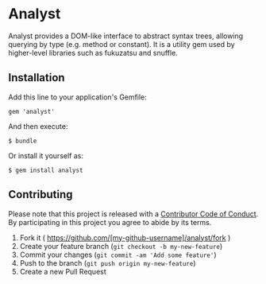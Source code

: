 # Analyst

Analyst provides a DOM-like interface to abstract syntax trees, allowing querying by type (e.g. method or constant). It is a utility gem used by higher-level libraries such as fukuzatsu and snuffle.

## Installation

Add this line to your application's Gemfile:

    gem 'analyst'

And then execute:

    $ bundle

Or install it yourself as:

    $ gem install analyst


## Contributing
Please note that this project is released with a [Contributor Code of Conduct](https://github.com/coralineada/analyst/blob/master/CODE_OF_CONDUCT.md). By participating in this project you agree to abide by its terms.

1. Fork it ( https://github.com/[my-github-username]/analyst/fork )
2. Create your feature branch (`git checkout -b my-new-feature`)
3. Commit your changes (`git commit -am 'Add some feature'`)
4. Push to the branch (`git push origin my-new-feature`)
5. Create a new Pull Request
